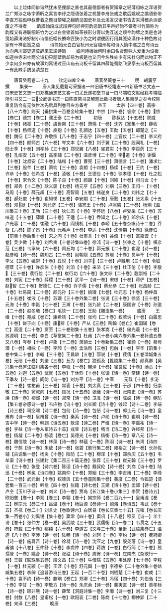 <!-- { "loadSidebar": true } -->
　　以上竝体同俳谐然犹未至俚鄙之甚也其最俚鄙者有贺知章之轻薄祖咏之浑语贺兰广郑涉之咏字萧昕之寓言李纾之隠语张着之机警李舟张彧之歇后姚岘之譌语影带李直方独孤申叔曹着之题目黎瓘之翻韵见国史补及云溪友议诸书皆古来滑稽余派欲废之不得者
　　韵牒始段成式段押句好押穷韵恶韵其平声好韵不僻者书竹简称为韵牒又有递联细班竹为之以白金锁首如茶挟形分客以免互送之烦今韵牌之类是也诗笺始薛涛涛好制小诗惜纸幅长賸命匠狭小为之时谓便因行用其笺染潢作十种色故诗家有十样蛮笺之语
　　诗筒始元白白官杭州元官越州每和诗入筒中递之白有诗云为向两川邮吏道莫辞来去递诗筒
　　或问诗板始何时余曰名贤题咏人爱重为设板如道林寺宋杜两公诗初只题壁后却易为板是也又问今名胜处少有宋杜句而此物正不少柰何余曰亦有故事刘禹锡过巫山庙去诗板千留其四薛能蜀路飞泉亭去诗板百留其一有此辣手防见清楚在

　　唐音癸籖巻二十九
　　钦定四库全书
　　唐音癸籖巻三十
　　明　胡震亨　撰
　　集录一
　　唐人集见载籍可采据者一曰旧唐书经籍志一曰新唐书艺文志一曰宋史艺文志一曰郑樵通志艺文畧一曰尤氏遂初堂书目一曰马端临文献经籍考端临所引书又二一曰公武读书志一曰陈直斋书录解题此数书者唐人集目尽之矣今校除重复防合有无依世次先后具列巻目左方备考
　　帝王
　　太宗【四十巻】高宗【八十六巻】则天【垂拱集一百巻金轮集十巻】中宗【四十巻】睿宗【十巻】宗【巻亡】德宗【巻亡】濮王泰【二十巻】
　　初唐
　　陈叔达【十五巻】窦威【十巻】禇亮【二十巻】虞世南【三十巻】萧瑀【一巻】沈齐【家集十巻】薛收【十巻】杨师道【十巻】庾抱【十巻】孔頴达【五巻】王勣【五巻】郎楚之【三巻】魏征【二十巻】许敬宗【八十巻】于志宁【四十巻】上官仪【二十巻】李义府【四十巻】颜师古【六十巻】岑文本【六十巻】刘子翼【二十巻】殷闻礼【一巻】陆士季【十巻】刘孝孙【三十巻】郑世翼【八巻】崔君实【十巻】李百药【三十巻】孔绍安【五十巻】高季辅【二十巻】温彦博【二十巻】李道【十巻】谢偃【十巻】沈叔安【二十巻】陆楷【十巻】曹宪【三十巻】萧德言【二十巻】潘求仁【三巻】殷芊【三巻】萧钧【三十巻】袁朗【十四巻】杨续【十巻】王约【一巻】许恭【十巻】任希古【十巻】淩敬【十巻】王德俭【十巻】徐孝德【十巻】杜之松【十巻】宋令文【十巻】陈子良【十巻】颜顗【十巻】刘颍【十巻】司马佥【十巻】郑秀【十二巻】耿义褎【七巻】杨元亨【五巻】刘纲【三巻】王归一【十巻】马周【十巻】薛元超【三十巻】高智周【五巻】禇遂良【二十巻】刘祎之【七十巻】郝处俊【十巻】崔知悌【五巻】李安期【二十巻】唐觐【五巻】张太素【十五巻】邓挺【十巻】刘允济【二十巻】骆宾王【十巻】卢照隣【二十巻】杨炯【盈川集三十巻】王勃【三十巻】狄仁杰【十巻】李怀远【八巻】卢受采【二十巻】苏味道【十五巻】薛耀【二十巻】王适【二十巻】乔知之【二十巻】郎余庆【十巻】卢光容【二十巻】崔融【六十巻】阎镜机【十巻】李峤【五十巻杂咏诗十二巻】乔备【六巻】陈子昂【十巻】元希声【十巻】李适【十巻】沈佺期【十巻】徐彦伯【前集十巻后集十巻】宋之问【十巻】杜审言【十巻】谷倚【十巻】富嘉谟【十巻】吴少微【十巻】刘希夷【十巻诗集四巻】徐鸿【诗一巻】张柬之【十巻】桓彦范【三巻】韦承庆【六十巻】闾丘均【二十巻】郭元振【二十巻】崔湜【诗一巻】赵彦昭【诗一巻】魏知古【二十巻】阎朝隠【五巻】苏瓌【十巻】员半千【十巻】李乂【五巻】姚崇【十巻】丘悦【十巻】刘子【三十巻】卢藏用【三十巻】令狐德棻【三十巻】许彦伯【十巻】刘洎【十巻】来济【三十巻】杜正伦【十巻】李敬【三十巻】裴行俭【二十巻】崔行功【六十巻】张文琮【二十巻】麴崇裕【二十巻】刘宪【三十巻】薛稷【三十巻】武平一【诗一巻】宋璟【十巻】蒋俨【五巻】赵智【二十巻】贺德仁【二十巻】许子儒【十巻】蔡允恭【二十巻】张昌龄【二十巻】杜易简【二十巻】颜元孙【三十巻】姚璹【七巻】杜元志【十巻】杨仲昌【十五巻】崔液【十巻】苏颋【三十巻外集二巻】张说【三十巻】徐坚【三十巻】元海【十巻】李邕【七十巻】王澣【十巻】张九龄【二十巻】康国安【十巻】孙逖【二十巻】赵冬曦【巻亡】毛钦一【三巻】王助【雕虫集一巻】
　　盛唐
　　王维【十巻】苑咸【巻亡】康希铣【二十巻】张均【二十巻】权若讷【十巻】白履忠【十巻】鲜于向【十巻】康辨【十巻】严从【三巻】陶翰【巻亡】崔国辅【巻亡】高适【二十巻】贾至【二十巻别集十五巻】张孝嵩【十巻】储光羲【七十巻】苏源明【三十巻】李白【草堂集二十巻】杜甫【六十巻小集六巻外集一巻补遗五巻又八巻】岑参【十巻】卢象【十二巻】萧頴士【十巻新集三巻】崔颢【一巻】綦母濳【一巻】祖咏【一巻】李颀【一巻】孟浩然【三巻】包融【一巻】李华【前集十巻中集二十巻】李翰【三十巻】王昌龄【五巻】邵说【十巻】裴倩【五巻湓城集五巻】元结【十巻】刘彚【三巻】丘为【巻亡】独孤及【毘陵集二十巻】颜真卿【吴兴集十巻庐江临川集各十巻】李岘【一巻】樊泽【十巻】崔良佐【十巻】汤贲【十五巻】刘迥【五巻】武就【五巻】于休烈【十巻】张谓【诗一巻】常建【诗一巻】王季友【诗一巻】阎防【诗一巻】刘方平【诗一巻】中唐
　　元载【十巻】李泌【二十巻】崔祐甫【三十巻】常衮【十巻】刘太真【三十巻】于邵【四十巻】归崇敬【二十巻】窦叔向【七巻】顾况【十五巻】张继【诗一巻】张南史【诗一巻】苏涣【诗一巻】栁郯【诗一巻】郑常【诗一巻】卫准【诗一巻】陈蜕【诗一巻】鲍防【集五巻杂感诗一巻】韦应物【诗十巻】刘长卿【诗十巻】钱起【诗十二巻】李端【诗三巻】司空曙【诗二巻】包何【诗一巻】包佶【诗一巻】郎士元【诗一巻】皇甫冉【诗一巻】皇甫曾【诗一巻】秦系【诗一巻】卢纶【诗十巻】崔峒【诗一巻】吉中孚【诗一巻】韩翃【诗五巻】耿湋【诗二巻】严维【诗一巻】李嘉祐【诗一巻】李益【诗一巻从军诗五十首】戎昱【诗五巻】畅当【诗二巻】许经邦【诗一巻】杨凝【二十巻】杨淩【巻亡】吴德光【十巻】杨衡【诗一巻】章八元【诗一巻】麴信陵【诗一巻】林藻【诗一巻】林蕴【一巻】陈羽【诗一巻】朱湾【诗四巻】于鹄【诗一巻】朱放【诗一巻】张碧【歌行集二巻】雍裕之【诗一巻】长孙佐辅【古调集一巻】杨炎【十巻】陆防【二十巻】栁浑【十巻】郑余庆【五十巻】韦牟渠【诗十巻】张建封【集二百三十篇无巻】张荐【三十巻】崔元翰【三十巻】罗让【三十巻】张登【诗六巻】陈诩【诗十巻】戴叔伦【诗十巻】刘商【诗十巻】陆迅【十巻】栁冕【诗四巻】姚南仲【十巻】郑絪【三十巻】李吉甫【二十巻】李绛【二十巻】武元衡【十巻】权德舆【五十巻童防集十巻】裴度【二巻】令狐楚【漆奁集一百三十巻】韩愈【四十巻】张籍【诗七巻】王建【诗十巻】孟郊【诗十巻】卢仝【玉川子诗一巻】刘义【诗一巻】贾岛【长江集十巻小集三】李贺【巻诗五】欧阳詹【巻十】李观【巻三】李翺【巻十】樊宗师【巻二百九十一】皇甫湜【巻三】栁宗元【巻三十】吕温【巻十】杨巨源【巻诗一】鲍溶【巻诗五】韦武【巻十五】齐抗【巻二十】刘言史【巻歌诗六】白居易【巻长庆集七十五】元稹【巻长庆集一百巻小】刘禹锡【集十巻】窦常【四十巻】窦巩【十八巻】穆员【诗一】羊士谔【巻十】张仲方【巻一巻】吴武陵【三十巻】武儒衡【诗一巻二】韦贯之【十五巻】符载【三十巻】郗纯【六十巻】李道古【文与三十巻】董侹【武陵集巻亡】温造【八十巻】李涉【诗一巻】陆畅【诗一巻】刘轲【一巻】李约【诗一巻】费冠卿【诗一巻】施肩吾【诗十巻】徐凝【诗一巻】沈亚之【九巻】殷尧藩【诗一巻】皇甫镛【十八巻】王仲舒【十巻】李虞仲【四巻】蒋防【一巻】白行简【二十巻】熊孺登【一巻】姚合【诗十巻】张祜【诗十巻】周贺【诗一巻】庄南杰【杂歌行一巻】王叡【联珠集五巻】段文昌【三十巻】牛僧孺【五巻】韦处厚【七十巻】李程【一巻】杜元颍【一巻】王涯【十巻】舒元舆【一巻】李德裕【二十巻外集十巻姑臧集五巻】李绅【追昔游诗三巻】王起【一百二十卷】刘栖楚【二十巻】崔咸【二十巻】袁不约【诗一巻】滕珦【巻亡】郑澣【三十巻】冯宿【四十巻】刘伯刍【三十巻】李甘【一巻】李敬方【诗一巻】朱庆余【诗一巻】裴夷直【诗一巻】章孝标【诗一巻】顾非熊【诗一巻】薛莹【洞庭诗集一巻】李廓【诗一巻】刘三复【十三巻】封敖【八巻】皇甫松【一巻】欧阳衮【二巻】陈商【十七巻】栁仲郢【二十巻】来泽【三巻】
　　晚唐
